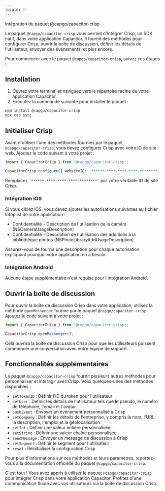 ```yaml
---
locale: fr
---
```


Intégration du paquet @capgo/capacitor-crisp

Le paquet `@capgo/capacitor-crisp` vous permet d'intégrer Crisp, un SDK natif, dans votre application Capacitor. Il fournit des méthodes pour configurer Crisp, ouvrir la boîte de discussion, définir les détails de l'utilisateur, envoyer des événements, et plus encore.

Pour commencer avec le paquet `@capgo/capacitor-crisp`, suivez ces étapes :

## Installation

1. Ouvrez votre terminal et naviguez vers le répertoire racine de votre application Capacitor.
2. Exécutez la commande suivante pour installer le paquet :

```bash
npm install @capgo/capacitor-crisp
npx cap sync
```

## Initialiser Crisp

Avant d'utiliser l'une des méthodes fournies par le paquet `@capgo/capacitor-crisp`, vous devez configurer Crisp avec votre ID de site web. Ajoutez le code suivant à votre projet :

```typescript
import { CapacitorCrisp } from '@capgo/capacitor-crisp';

CapacitorCrisp.configure({ websiteID: '******-****-****-****-********' });
```

Remplacez `'******-****-****-****-********'` par votre véritable ID de site Crisp.

### Intégration iOS

Si vous ciblez iOS, vous devez ajouter les autorisations suivantes au fichier Infoplist de votre application :

- Confidentialité - Description de l'utilisation de la caméra (NSCameraUsageDescription)
- Confidentialité - Description de l'utilisation des additions à la bibliothèque photos (NSPhotoLibraryAddUsageDescription)

Assurez-vous de fournir une description pour chaque autorisation expliquant pourquoi votre application en a besoin.

### Intégration Android

Aucune étape supplémentaire n'est requise pour l'intégration Android.

## Ouvrir la boîte de discussion

Pour ouvrir la boîte de discussion Crisp dans votre application, utilisez la méthode `openMessenger` fournie par le paquet `@capgo/capacitor-crisp`. Ajoutez le code suivant à votre projet :

```typescript
import { CapacitorCrisp } from '@capgo/capacitor-crisp';

CapacitorCrisp.openMessenger();
```

Cela ouvrira la boîte de discussion Crisp pour que les utilisateurs puissent commencer une conversation avec votre équipe de support.

## Fonctionnalités supplémentaires

Le paquet `@capgo/capacitor-crisp` fournit plusieurs autres méthodes pour personnaliser et interagir avec Crisp. Voici quelques-unes des méthodes disponibles :

- `setTokenID` : Définir l'ID du token pour l'utilisateur
- `setUser` : Définir les détails de l'utilisateur tels que le pseudo, le numéro de téléphone, l'email et l'avatar
- `pushEvent` : Envoyer un événement personnalisé à Crisp
- `setCompany` : Définir les détails de l'entreprise, y compris le nom, l'URL, la description, l'emploi et la géolocalisation
- `setInt` : Définir une valeur entière personnalisée
- `setString` : Définir une valeur chaîne personnalisée
- `sendMessage` : Envoyer un message de discussion à Crisp
- `setSegment` : Définir le segment pour l'utilisateur
- `reset` : Réinitialiser la configuration Crisp

Pour plus d'informations sur ces méthodes et leurs paramètres, reportez-vous à la documentation officielle du paquet `@capgo/capacitor-crisp`.

C'est tout ! Vous avez appris à utiliser le paquet `@capgo/capacitor-crisp` pour intégrer Crisp dans votre application Capacitor. Profitez d'une communication fluide avec vos utilisateurs via la boîte de discussion Crisp.